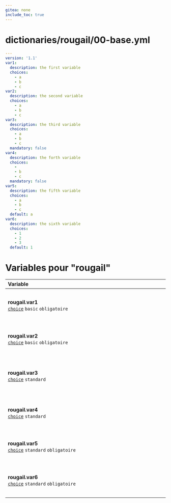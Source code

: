 ```yaml
---
gitea: none
include_toc: true
---
```

# dictionaries/rougail/00-base.yml

```yaml
---
version: '1.1'
var1:
  description: the first variable
  choices:
    - a
    - b
    - c
var2:
  description: the second variable
  choices:
    - a
    - b
    - c
var3:
  description: the third variable
  choices:
    - a
    - b
    - c
  mandatory: false
var4:
  description: the forth variable
  choices:
    - 
    - b
    - c
  mandatory: false
var5:
  description: the fifth variable
  choices:
    - a
    - b
    - c
  default: a
var6:
  description: the sixth variable
  choices:
    - 1
    - 2
    - 3
  default: 1
```
# Variables pour "rougail"

| Variable&nbsp;&nbsp;&nbsp;&nbsp;&nbsp;&nbsp;&nbsp;&nbsp;&nbsp;&nbsp;&nbsp;&nbsp;&nbsp;&nbsp;&nbsp;&nbsp;&nbsp;&nbsp;&nbsp;&nbsp;&nbsp;&nbsp;&nbsp;&nbsp;&nbsp;&nbsp;&nbsp;&nbsp;&nbsp;&nbsp;&nbsp;&nbsp;&nbsp;&nbsp;&nbsp;&nbsp;&nbsp;&nbsp;&nbsp;&nbsp;&nbsp;&nbsp;&nbsp;&nbsp;&nbsp;&nbsp;&nbsp;&nbsp;&nbsp;&nbsp;&nbsp;&nbsp;&nbsp;&nbsp;&nbsp;&nbsp;&nbsp;&nbsp;&nbsp;&nbsp;&nbsp;&nbsp;&nbsp;&nbsp;&nbsp;&nbsp;&nbsp;&nbsp;&nbsp;&nbsp;&nbsp;&nbsp;&nbsp;&nbsp;&nbsp;&nbsp;&nbsp;&nbsp;&nbsp;&nbsp;&nbsp;&nbsp;&nbsp;&nbsp;&nbsp;&nbsp;&nbsp;&nbsp;&nbsp;&nbsp;&nbsp;&nbsp;&nbsp;&nbsp;&nbsp;&nbsp;&nbsp;&nbsp;&nbsp;&nbsp;   | Description&nbsp;&nbsp;&nbsp;&nbsp;&nbsp;&nbsp;&nbsp;&nbsp;&nbsp;&nbsp;&nbsp;&nbsp;&nbsp;&nbsp;&nbsp;&nbsp;&nbsp;&nbsp;&nbsp;&nbsp;&nbsp;&nbsp;&nbsp;&nbsp;&nbsp;&nbsp;&nbsp;&nbsp;&nbsp;&nbsp;&nbsp;&nbsp;&nbsp;&nbsp;&nbsp;&nbsp;&nbsp;&nbsp;&nbsp;&nbsp;&nbsp;&nbsp;&nbsp;&nbsp;&nbsp;&nbsp;&nbsp;&nbsp;&nbsp;&nbsp;&nbsp;&nbsp;&nbsp;&nbsp;&nbsp;&nbsp;&nbsp;&nbsp;&nbsp;&nbsp;&nbsp;&nbsp;&nbsp;&nbsp;&nbsp;&nbsp;&nbsp;&nbsp;&nbsp;&nbsp;&nbsp;&nbsp;&nbsp;&nbsp;&nbsp;&nbsp;&nbsp;&nbsp;&nbsp;&nbsp;&nbsp;&nbsp;&nbsp;&nbsp;&nbsp;&nbsp;&nbsp;&nbsp;&nbsp;&nbsp;&nbsp;&nbsp;&nbsp;&nbsp;&nbsp;&nbsp;&nbsp;   |
|------------------------------------------------------------------------------------------------------------------------------------------------------------------------------------------------------------------------------------------------------------------------------------------------------------------------------------------------------------------------------------------------------------------------------------------------------------------------------------------------------------------------------------------------------------------------------------------------------------------------------------|---------------------------------------------------------------------------------------------------------------------------------------------------------------------------------------------------------------------------------------------------------------------------------------------------------------------------------------------------------------------------------------------------------------------------------------------------------------------------------------------------------------------------------------------------------------------------------------------------------------------|
| **rougail.var1**<br/>[`choice`](https://rougail.readthedocs.io/en/latest/variable.html#variables-types) `basic` `obligatoire`                                                                                                                                                                                                                                                                                                                                                                                                                                                                                                      | The first variable.<br/>**Choix**: <br/>- a<br/>- b<br/>- c                                                                                                                                                                                                                                                                                                                                                                                                                                                                                                                                                         |
| **rougail.var2**<br/>[`choice`](https://rougail.readthedocs.io/en/latest/variable.html#variables-types) `basic` `obligatoire`                                                                                                                                                                                                                                                                                                                                                                                                                                                                                                      | The second variable.<br/>**Choix**: <br/>- a<br/>- b<br/>- c                                                                                                                                                                                                                                                                                                                                                                                                                                                                                                                                                        |
| **rougail.var3**<br/>[`choice`](https://rougail.readthedocs.io/en/latest/variable.html#variables-types) `standard`                                                                                                                                                                                                                                                                                                                                                                                                                                                                                                                 | The third variable.<br/>**Choix**: <br/>- a<br/>- b<br/>- c<br/>- null                                                                                                                                                                                                                                                                                                                                                                                                                                                                                                                                              |
| **rougail.var4**<br/>[`choice`](https://rougail.readthedocs.io/en/latest/variable.html#variables-types) `standard`                                                                                                                                                                                                                                                                                                                                                                                                                                                                                                                 | The forth variable.<br/>**Choix**: <br/>- null<br/>- b<br/>- c                                                                                                                                                                                                                                                                                                                                                                                                                                                                                                                                                      |
| **rougail.var5**<br/>[`choice`](https://rougail.readthedocs.io/en/latest/variable.html#variables-types) `standard` `obligatoire`                                                                                                                                                                                                                                                                                                                                                                                                                                                                                                   | The fifth variable.<br/>**Choix**: <br/>- a ← (defaut)<br/>- b<br/>- c                                                                                                                                                                                                                                                                                                                                                                                                                                                                                                                                              |
| **rougail.var6**<br/>[`choice`](https://rougail.readthedocs.io/en/latest/variable.html#variables-types) `standard` `obligatoire`                                                                                                                                                                                                                                                                                                                                                                                                                                                                                                   | The sixth variable.<br/>**Choix**: <br/>- 1 ← (defaut)<br/>- 2<br/>- 3                                                                                                                                                                                                                                                                                                                                                                                                                                                                                                                                              |


